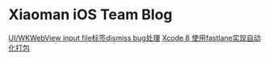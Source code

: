 # Xiaoman iOS Team Blog

[UI/WKWebView input file标签dismiss bug处理](http://www.jianshu.com/p/6dfa8a2ee97e)
[Xcode 8 使用fastlane实现自动化打包](http://www.jianshu.com/p/737486ad8408)
